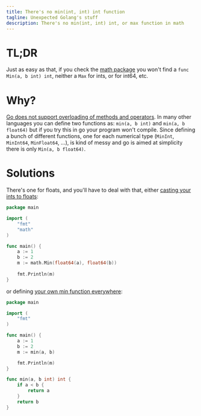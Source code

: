 ```yaml
---
title: There's no min(int, int) int function
tagline: Unexpected Golang's stuff
description: There's no min(int, int) int, or max function in math
---
```


# TL;DR

Just as easy as that, if you check the [math package](https://golang.org/pkg/math/) you won't find a `func Min(a, b int) int`, neither a `Max` for ints, or for int64, etc.

# Why?

[Go does not support overloading of methods and operators](https://golang.org/doc/faq#overloading). 
In many other languages you can define two functions as: `min(a, b int)` and `min(a, b float64)` but if you try this in go your program won't compile. 
Since defining a bunch of different functions, one for each numerical type (`MinInt`, `MinInt64`, `MinFloat64`, ...), 
is kind of messy and go is aimed at simplicity there is only `Min(a, b float64)`.

# Solutions

There's one for floats, and you'll have to deal with that, either [casting your ints to floats](https://play.golang.org/p/78mrx3gqttq):

```go 
package main

import (
	"fmt"
	"math"
)

func main() {
	a := 1
	b := 2
	m := math.Min(float64(a), float64(b))
	
	fmt.Println(m)
}
```

or defining [your own min function everywhere](https://play.golang.org/p/JppKTRa34pF):

```go
package main

import (
	"fmt"
)

func main() {
	a := 1
	b := 2
	m := min(a, b)

	fmt.Println(m)
}

func min(a, b int) int {
	if a < b {
		return a
	}
	return b
}
```
